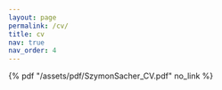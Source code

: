 ```yaml
---
layout: page
permalink: /cv/
title: cv
nav: true
nav_order: 4
---
```


 {% pdf "/assets/pdf/SzymonSacher_CV.pdf" no_link %}

